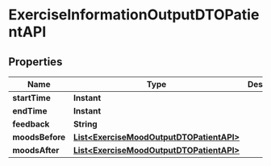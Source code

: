 

# ExerciseInformationOutputDTOPatientAPI


## Properties

| Name | Type | Description | Notes |
|------------ | ------------- | ------------- | -------------|
|**startTime** | **Instant** |  |  [optional] |
|**endTime** | **Instant** |  |  [optional] |
|**feedback** | **String** |  |  [optional] |
|**moodsBefore** | [**List&lt;ExerciseMoodOutputDTOPatientAPI&gt;**](ExerciseMoodOutputDTOPatientAPI.md) |  |  [optional] |
|**moodsAfter** | [**List&lt;ExerciseMoodOutputDTOPatientAPI&gt;**](ExerciseMoodOutputDTOPatientAPI.md) |  |  [optional] |



